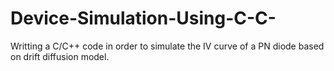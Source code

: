 # Device-Simulation-Using-C-C-
Writting a C/C++ code in order to simulate the IV curve of a PN diode based on drift diffusion model.
